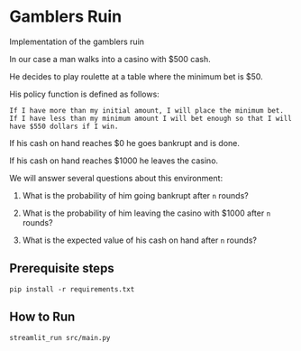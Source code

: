 # Gamblers Ruin
Implementation of the gamblers ruin

In our case a man walks into a casino with $500 cash.

He decides to play roulette at a table where the minimum bet is $50.

His policy function is defined as follows:

    If I have more than my initial amount, I will place the minimum bet.
    If I have less than my minimum amount I will bet enough so that I will have $550 dollars if I win.

If his cash on hand reaches $0 he goes bankrupt and is done.

If his cash on hand reaches $1000 he leaves the casino.

We will answer several questions about this environment:

1. What is the probability of him going bankrupt after `n` rounds?

2. What is the probability of him leaving the casino with $1000 after `n` rounds?

3. What is the expected value of his cash on hand after `n` rounds?

## Prerequisite steps

`pip install -r requirements.txt`

## How to Run

`streamlit_run src/main.py`
